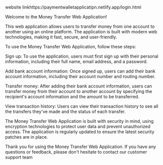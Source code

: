 website linkhttps://paymentwalletapplicatipn.netlify.app/login.html


Welcome to the Money Transfer Web Application!

This web application allows users to transfer money from one account to another using an online platform. The application is built with modern web technologies, making it fast, secure, and user-friendly.

To use the Money Transfer Web Application, follow these steps:

Sign up: To use the application, users must first sign up with their personal information, including their full name, email address, and a password.

Add bank account information: Once signed up, users can add their bank account information, including their account number and routing number.

Transfer money: After adding their bank account information, users can transfer money from their account to another account by specifying the recipient's account information and the amount to be transferred.

View transaction history: Users can view their transaction history to see all the transfers they've made and the status of each transfer.

The Money Transfer Web Application is built with security in mind, using encryption technologies to protect user data and prevent unauthorized access. The application is regularly updated to ensure the latest security patches are in place.

Thank you for using the Money Transfer Web Application. If you have any questions or feedback, please don't hesitate to contact our customer support team
